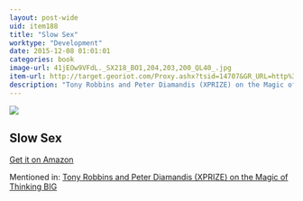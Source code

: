 ```yaml
---
layout: post-wide
uid: item188
title: "Slow Sex"
worktype: "Development"
date: 2015-12-08 01:01:01
categories: book
image-url: 41jEOw9VFdL._SX218_BO1,204,203,200_QL40_.jpg
item-url: http://target.georiot.com/Proxy.ashx?tsid=14707&GR_URL=http%3A%2F%2Fwww.amazon.com%2FSlow-Sex-Female-Orgasm-Paperback%2Fdp%2FB00FKY8LSO%2F
description: "Tony Robbins and Peter Diamandis (XPRIZE) on the Magic of Thinking BIG"
---
```

<a href="http://target.georiot.com/Proxy.ashx?tsid=14707&GR_URL=http%3A%2F%2Fwww.amazon.com%2FSlow-Sex-Female-Orgasm-Paperback%2Fdp%2FB00FKY8LSO%2F" target="blank"><img src="../../../../img/thumbs/41jEOw9VFdL._SX218_BO1,204,203,200_QL40_.jpg" class="prod-img"></a>
<h2>Slow Sex</h2>
<p><a href="http://target.georiot.com/Proxy.ashx?tsid=14707&GR_URL=http%3A%2F%2Fwww.amazon.com%2FSlow-Sex-Female-Orgasm-Paperback%2Fdp%2FB00FKY8LSO%2F" target="blank">Get it on Amazon</a><p>
<p>Mentioned in: <a href="http://fourhourworkweek.com/2014/10/07/global-learning-xprize/" target="blank">Tony Robbins and Peter Diamandis (XPRIZE) on the Magic of Thinking BIG</a></p>
